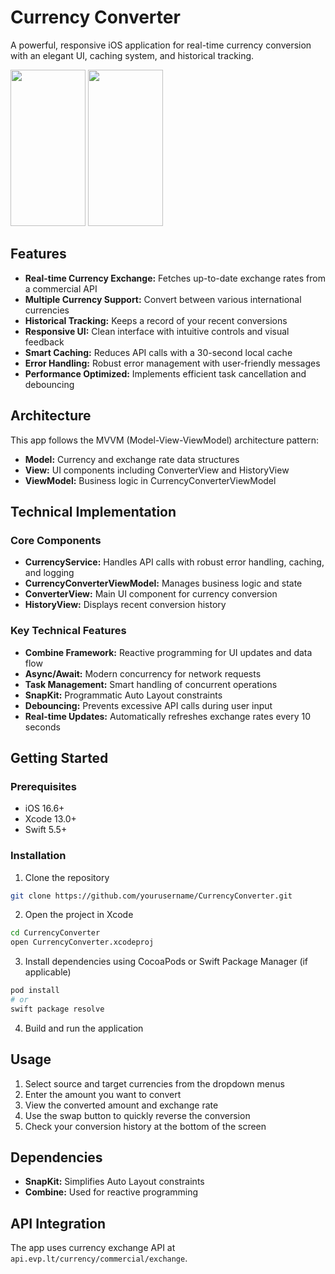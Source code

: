 # Currency Converter

A powerful, responsive iOS application for real-time currency conversion with an elegant UI, caching system, and historical tracking.

<img src="https://github.com/user-attachments/assets/f0273a95-bf91-4305-b0af-a764315b4b79" width="120" height="250">
<img src="https://github.com/user-attachments/assets/94ba6fc9-bbd4-4e4c-a9d0-5e5ef9c86b11" width="120" height="250">

## Features

- **Real-time Currency Exchange:** Fetches up-to-date exchange rates from a commercial API
- **Multiple Currency Support:** Convert between various international currencies
- **Historical Tracking:** Keeps a record of your recent conversions
- **Responsive UI:** Clean interface with intuitive controls and visual feedback
- **Smart Caching:** Reduces API calls with a 30-second local cache
- **Error Handling:** Robust error management with user-friendly messages
- **Performance Optimized:** Implements efficient task cancellation and debouncing

## Architecture

This app follows the MVVM (Model-View-ViewModel) architecture pattern:

- **Model:** Currency and exchange rate data structures
- **View:** UI components including ConverterView and HistoryView
- **ViewModel:** Business logic in CurrencyConverterViewModel

## Technical Implementation

### Core Components

- **CurrencyService:** Handles API calls with robust error handling, caching, and logging
- **CurrencyConverterViewModel:** Manages business logic and state
- **ConverterView:** Main UI component for currency conversion
- **HistoryView:** Displays recent conversion history

### Key Technical Features

- **Combine Framework:** Reactive programming for UI updates and data flow
- **Async/Await:** Modern concurrency for network requests
- **Task Management:** Smart handling of concurrent operations
- **SnapKit:** Programmatic Auto Layout constraints
- **Debouncing:** Prevents excessive API calls during user input
- **Real-time Updates:** Automatically refreshes exchange rates every 10 seconds

## Getting Started

### Prerequisites

- iOS 16.6+
- Xcode 13.0+
- Swift 5.5+

### Installation

1. Clone the repository
```bash
git clone https://github.com/yourusername/CurrencyConverter.git
```

2. Open the project in Xcode
```bash
cd CurrencyConverter
open CurrencyConverter.xcodeproj
```

3. Install dependencies using CocoaPods or Swift Package Manager (if applicable)
```bash
pod install
# or
swift package resolve
```

4. Build and run the application

## Usage

1. Select source and target currencies from the dropdown menus
2. Enter the amount you want to convert
3. View the converted amount and exchange rate
4. Use the swap button to quickly reverse the conversion
5. Check your conversion history at the bottom of the screen

## Dependencies

- **SnapKit:** Simplifies Auto Layout constraints
- **Combine:** Used for reactive programming

## API Integration

The app uses currency exchange API at `api.evp.lt/currency/commercial/exchange`.
